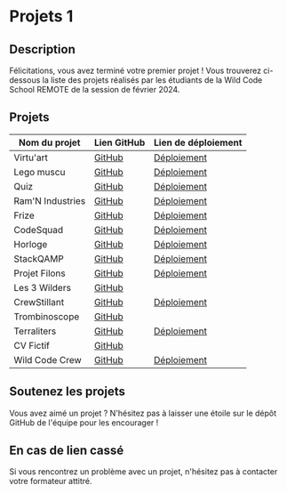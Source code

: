 # Projets 1

## Description

Félicitations, vous avez terminé votre premier projet !
Vous trouverez ci-dessous la liste des projets réalisés par les étudiants de la Wild Code School REMOTE de la session de
février 2024.

## Projets

| Nom du projet    | Lien GitHub                                                                         | Lien de déploiement                                                                     |
| ---------------- | ----------------------------------------------------------------------------------- | --------------------------------------------------------------------------------------- |
| Virtu'art        | [GitHub](https://github.com/fanny-pretre/art-galery-2)                              | [Déploiement](https://fanny-pretre.github.io/art-galery-2)                              |
| Lego muscu       | [GitHub](https://github.com/WildCodeSchool-2024-02/JS-RemoteFR-P1-Lego-Muscu)       | [Déploiement](https://wildcodeschool-2024-02.github.io/JS-RemoteFR-P1-Lego-Muscu)       |
| Quiz             | [GitHub](https://github.com/AurelienChetot/Projet-1-Team-3)                         | [Déploiement](https://aurelienchetot.github.io/Projet-1-Team-3/)                        |
| Ram'N Industries | [GitHub](https://github.com/WildCodeSchool-2024-02/JS-RemoteFR-P1-Ram-N-Industries) | [Déploiement](https://wildcodeschool-2024-02.github.io/JS-RemoteFR-P1-Ram-N-Industries) |
| Frize            | [GitHub](https://github.com/Moonlow31/Projet-Chrono)                                | [Déploiement](https://moonlow31.github.io/Projet-Chrono/)                               |
| CodeSquad        | [GitHub](https://github.com/WildCodeSchool-2024-02/JS-RemoteFR-P1-CodeSquad)        | [Déploiement](https://wildcodeschool-2024-02.github.io/JS-RemoteFR-P1-CodeSquad)        |
| Horloge          | [GitHub](https://github.com/VncPsq/DragonFly)                                       | [Déploiement](https://vncpsq.github.io/DragonFly/landing/)                              |
| StackQAMP        | [GitHub](https://github.com/WildCodeSchool-2024-02/JS-RemoteFR-P1-StackQAMP)        | [Déploiement](https://wildcodeschool-2024-02.github.io/JS-RemoteFR-P1-StackQAMP)        |
| Projet Filons    | [GitHub](https://github.com/enerisan/project-filons)                                | [Déploiement](https://enerisan.github.io/project-filons/)                               |
| Les 3 Wilders    | [GitHub](https://github.com/Julio-Compressor/site-vitrine.git)                      |                                                                                         |
| CrewStillant     | [GitHub](https://github.com/camille-haxa/world-wild-eat)                            | [Déploiement](https://camille-haxa.github.io/world-wild-eat/)                           |
| Trombinoscope    | [GitHub](https://github.com/MatthWCS/Project1)                                      |                                                                                         |
| Terraliters      | [GitHub](https://github.com/elhayanich/cloud-clicker.git)                           | [Déploiement](https://elhayanich.github.io/cloud-clicker/)                              |
| CV Fictif        | [GitHub](https://github.com/Dogegab/Project-CV-Bruce-Banner)                        |                                                                                         |
| Wild Code Crew   | [GitHub](https://github.com/HippolyteWeber/WildCodeQuiz)                            | [Déploiement](https://hippolyteweber.github.io/WildCodeQuiz/)                           |

## Soutenez les projets

Vous avez aimé un projet ? N'hésitez pas à laisser une étoile sur le dépôt GitHub de l'équipe pour les encourager !

## En cas de lien cassé

Si vous rencontrez un problème avec un projet, n'hésitez pas à contacter votre formateur attitré.
